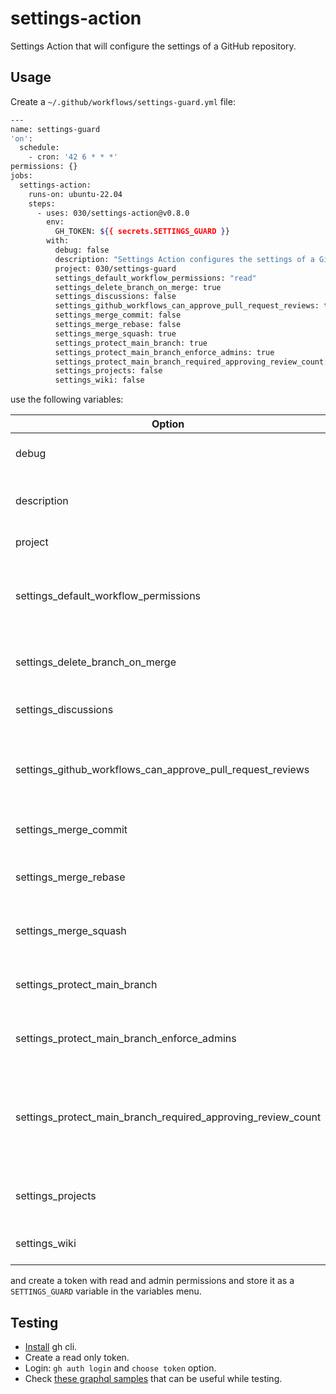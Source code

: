 # settings-action

Settings Action that will configure the settings of a GitHub repository.

## Usage

Create a `~/.github/workflows/settings-guard.yml` file:

```bash
---
name: settings-guard
'on':
  schedule:
    - cron: '42 6 * * *'
permissions: {}
jobs:
  settings-action:
    runs-on: ubuntu-22.04
    steps:
      - uses: 030/settings-action@v0.8.0
        env:
          GH_TOKEN: ${{ secrets.SETTINGS_GUARD }}
        with:
          debug: false
          description: "Settings Action configures the settings of a GitHub repository."
          project: 030/settings-guard
          settings_default_workflow_permissions: "read"
          settings_delete_branch_on_merge: true
          settings_discussions: false
          settings_github_workflows_can_approve_pull_request_reviews: true
          settings_merge_commit: false
          settings_merge_rebase: false
          settings_merge_squash: true
          settings_protect_main_branch: true
          settings_protect_main_branch_enforce_admins: true
          settings_protect_main_branch_required_approving_review_count: 1
          settings_projects: false
          settings_wiki: false
```

use the following variables:

| Option                                                       | Description                                                        |
| ------------------------------------------------------------ | ------------------------------------------------------------------ |
| debug                                                        | Enable debug logging                                               |
| description                                                  | Change the description of a GitHub repository                      |
| project                                                      | The owner/repo                                                     |
| settings_default_workflow_permissions                        | Set the default workflow permissions to read or write              |
| settings_delete_branch_on_merge                              | Delete a branch on merge or not                                    |
| settings_discussions                                         | Enable the discussions tab or not                                  |
| settings_github_workflows_can_approve_pull_request_reviews   | Whether workflows can approve pull requests                        |
| settings_merge_commit                                        | Enable merge commit                                                |
| settings_merge_rebase                                        | Enable merge request rebase                                        |
| settings_merge_squash                                        | Enable merge request squash                                        |
| settings_protect_main_branch                                 | Protect the main branch or not                                     |
| settings_protect_main_branch_enforce_admins                  | Enforce branch protection for admins                               |
| settings_protect_main_branch_required_approving_review_count | The number of approvals that is required before a PR can be merged |
| settings_projects                                            | Whether the project tab should be enabled                          |
| settings_wiki                                                | Wiki enabled or not                                                |

and create a token with read and admin permissions and store it as a
`SETTINGS_GUARD` variable in the variables menu.

## Testing

- [Install](https://github.com/cli/cli?tab=readme-ov-file#installation) gh cli.
- Create a read only token.
- Login: `gh auth login` and `choose token` option.
- Check [these graphql samples](https://gist.github.com/duboisf/68fb6e22ac0a2165ca298074f0e3b553)
  that can be useful while testing.

